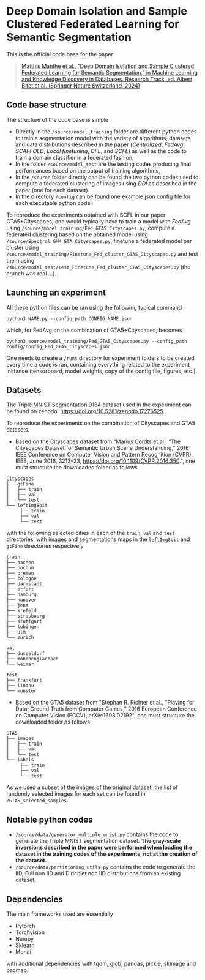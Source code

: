 # Deep Domain Isolation and Sample Clustered Federated Learning for Semantic Segmentation

This is the official code base for the paper 

> [Matthis Manthe et al., “Deep Domain Isolation and Sample Clustered Federated Learning for Semantic Segmentation,” in Machine Learning and Knowledge Discovery in Databases. Research Track, ed. Albert Bifet et al. (Springer Nature Switzerland, 2024)](https://doi.org/10.1007/978-3-031-70359-1_22)
## Code base structure
The structure of the code base is simple
- Directly in the ```/source/model_training``` folder are different python codes to train a segmentation model with the variety of algorithms, datasets and data distributions described in the paper (*Centralized*, *FedAvg*, *SCAFFOLD*, *Local finetuning*, *CFL*, and *SCFL*) as well as the code to train a domain classifier in a federated fashion,
- In the folder ```/source/model_test``` are the testing codes producing final performances based on the output of training algorithms,
- In the ```/source``` folder directly can be found the two python codes used to compute a federated clustering of images using *DDI* as described in the paper (one for each dataset).
- In the directory ```/config``` can be found one example json config file for each executable python code.

To reproduce the experiments obtained with SCFL in our paper GTA5+Cityscapes, one would typically have to train a model with *FedAvg* using ```/source/model_training/Fed_GTA5_Cityscapes.py```, compute a federated clustering based on the obtained model using ```/source/Spectral_GMM_GTA_Cityscapes.py```, finetune a federated model per cluster using ```/source/model_training/Finetune_Fed_cluster_GTA5_Cityscapes.py``` and test them using ```/source/model_test/Test_Finetune_Fed_cluster_GTA5_Cityscapes.py``` (the crunch was real ...).

## Launching an experiment
All these python files can be ran using the following typical command

```
python3 NAME.py --config_path CONFIG_NAME.json
```

which, for FedAvg on the combination of GTA5+Cityscapes, becomes 

```
python3 source/model_training/Fed_GTA5_Cityscapes.py --config_path config/config_Fed_GTA5_Cityscapes.json
```

One needs to create a ```/runs``` directory for experiment folders to be created every time a code is ran, containing everything related to the experiment instance (tensorboard, model weights, copy of the config file, figures, etc.).
 
## Datasets
The Triple MNIST Segmentation 0134 dataset used in the experiment can be found on zenodo: https://doi.org/10.5281/zenodo.17276525.

To reproduce the experiments on the combination of Cityscapes and GTA5 datasets.
- Based on the Cityscapes dataset from "Marius Cordts et al., “The Cityscapes Dataset for Semantic Urban Scene Understanding,” 2016 IEEE Conference on Computer Vision and Pattern Recognition (CVPR), IEEE, June 2016, 3213–23, https://doi.org/10.1109/CVPR.2016.350.", one must structure the downloaded folder as follows 
```
Cityscapes
├── gtFine
│   ├── train
│   ├── val
│   └── test
└── leftImg8bit
	 ├── train
 	 ├── val
	 └── test
```

with the following selected cities in each of the ```train```, ```val``` and ```test``` directories, with images and segmentations maps in the ```leftImg8bit``` and ```gtFine``` directories respectively
```
train
├── aachen
├── bochum
├── bremen
├── cologne
├── darmstadt
├── erfurt
├── hamburg
├── hanover
├── jena
├── krefeld
├── strasbourg
├── stuttgart
├── tubingen
├── ulm
└── zurich
```

```
val
├── dusseldorf
├── monchengladbach
└── weimar
```

```
test
├── frankfurt
├── lindau
└── munster
```

- Based on the GTA5 dataset from "Stephan R. Richter et al., “Playing for Data: Ground Truth from Computer Games,” 2016 European Conference on Computer Vision (ECCV), arXiv:1608.02192", one must structure the downloaded folder as follows

```
GTA5
├── images
│   ├── train
│   ├── val
│   └── test
└── labels
	 ├── train
 	 ├── val
	 └── test
```

As we used a subset of the images of the original dataset, the list of randomly selected images for each set can be found in ```/GTA5_selected_samples```.


## Notable python codes
- ```/source/data/generator_multiple_mnist.py``` contains the code to generate the Triple MNIST segmentation dataset. **The gray-scale inversions described in the paper were performed when loading the dataset in the training codes of the experiments, not at the creation of the dataset.**
- ```/source/data/partitioning_utils.py``` contains the code to generate the IID, Full non IID and Dirichlet non IID distributions from an existing dataset.



## Dependencies
The main frameworks used are essentially 
- Pytorch
- Torchvision
- Numpy
- Sklearn
- Monai

with additional dependencies with tqdm, glob, pandas, pickle, skimage and pacmap.


